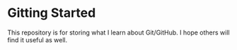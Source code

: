 # Gitting Started

This repository is for storing what I learn about Git/GitHub. I hope others will find it useful as well.
